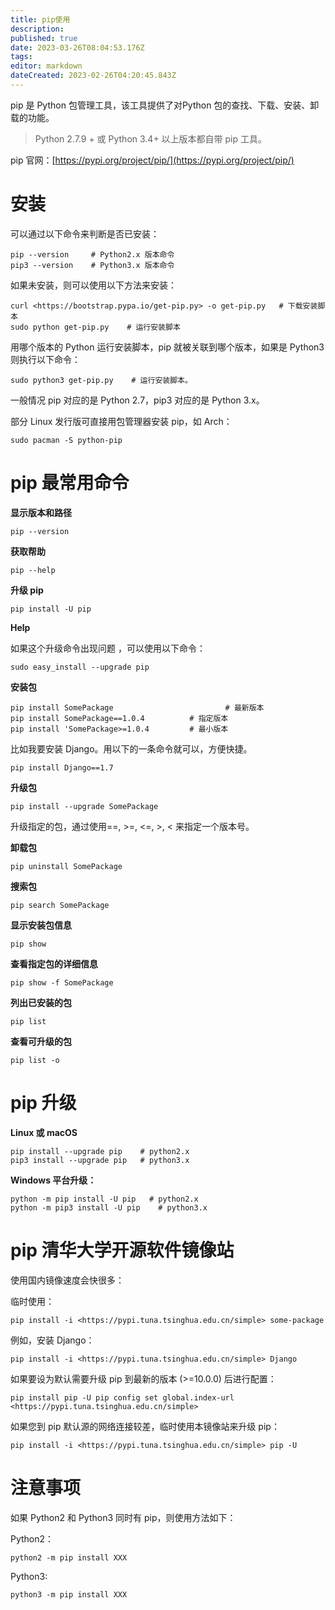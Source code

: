 ```yaml
---
title: pip使用
description: 
published: true
date: 2023-03-26T08:04:53.176Z
tags: 
editor: markdown
dateCreated: 2023-02-26T04:20:45.843Z
---
```


pip 是 Python 包管理工具，该工具提供了对Python 包的查找、下载、安装、卸载的功能。

> Python 2.7.9 + 或 Python 3.4+ 以上版本都自带 pip 工具。

pip 官网：[https://pypi.org/project/pip/](https://pypi.org/project/pip/)

# 安装

可以通过以下命令来判断是否已安装：

```shell
pip --version     # Python2.x 版本命令 
pip3 --version    # Python3.x 版本命令
```

如果未安装，则可以使用以下方法来安装：

```shell
curl <https://bootstrap.pypa.io/get-pip.py> -o get-pip.py   # 下载安装脚本 
sudo python get-pip.py    # 运行安装脚本
```

用哪个版本的 Python 运行安装脚本，pip 就被关联到哪个版本，如果是 Python3 则执行以下命令：

```shell
sudo python3 get-pip.py    # 运行安装脚本。
```

一般情况 pip 对应的是 Python 2.7，pip3 对应的是 Python 3.x。

部分 Linux 发行版可直接用包管理器安装 pip，如 Arch：

```shell
sudo pacman -S python-pip
```

# pip 最常用命令

**显示版本和路径**

```
pip --version
```

**获取帮助**

```
pip --help
```

**升级 pip**

```
pip install -U pip
```

**Help**

如果这个升级命令出现问题 ，可以使用以下命令：

```
sudo easy_install --upgrade pip
```

**安装包**

```shell
pip install SomePackage							# 最新版本 
pip install SomePackage==1.0.4			# 指定版本 
pip install 'SomePackage>=1.0.4			# 最小版本
```

比如我要安装 Django。用以下的一条命令就可以，方便快捷。

```
pip install Django==1.7
```

**升级包**

```
pip install --upgrade SomePackage
```

升级指定的包，通过使用==, >=, <=, >, < 来指定一个版本号。

**卸载包**

```
pip uninstall SomePackage
```

**搜索包**

```
pip search SomePackage
```

**显示安装包信息**

```
pip show
```

**查看指定包的详细信息**

```
pip show -f SomePackage
```

**列出已安装的包**

```
pip list
```

**查看可升级的包**

```
pip list -o
```

# pip 升级

**Linux 或 macOS**

```shell
pip install --upgrade pip    # python2.x 
pip3 install --upgrade pip   # python3.x
```

**Windows 平台升级：**

```shell
python -m pip install -U pip   # python2.x 
python -m pip3 install -U pip    # python3.x
```

# pip 清华大学开源软件镜像站

使用国内镜像速度会快很多：

临时使用：

```
pip install -i <https://pypi.tuna.tsinghua.edu.cn/simple> some-package
```

例如，安装 Django：

```
pip install -i <https://pypi.tuna.tsinghua.edu.cn/simple> Django
```

如果要设为默认需要升级 pip 到最新的版本 (>=10.0.0) 后进行配置：

```
pip install pip -U pip config set global.index-url <https://pypi.tuna.tsinghua.edu.cn/simple>
```

如果您到 pip 默认源的网络连接较差，临时使用本镜像站来升级 pip：

```
pip install -i <https://pypi.tuna.tsinghua.edu.cn/simple> pip -U
```

# 注意事项

如果 Python2 和 Python3 同时有 pip，则使用方法如下：

Python2：

```
python2 -m pip install XXX
```

Python3:

```
python3 -m pip install XXX
```